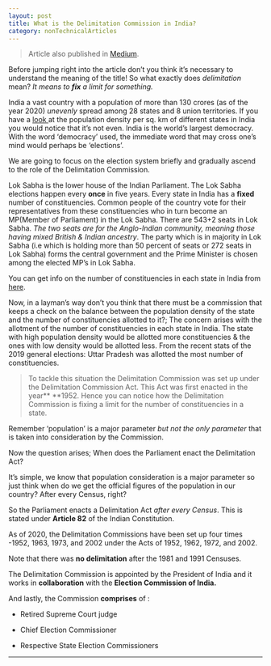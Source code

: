 ```yaml
---
layout: post 
title: What is the Delimitation Commission in India?
category: nonTechnicalArticles
---
```


> Article also published in [Medium](https://surajsv.medium.com/).

Before jumping right into the article don’t you think it’s necessary to understand the meaning of the title! So what exactly does *delimitation* mean? *It means to **fix** a limit for something.*

India a vast country with a population of more than 130 crores (as of the year 2020) *unevenly* spread among 28 states and 8 union territories. If you have a [look ](http://niti.gov.in/niti/content/population-density-sq-km)at the population density per sq. km of different states in India you would notice that it’s not even. India is the world’s largest democracy. With the word ‘democracy’ used, the immediate word that may cross one’s mind would perhaps be ‘elections’.

We are going to focus on the election system briefly and gradually ascend to the role of the Delimitation Commission.

Lok Sabha is the lower house of the Indian Parliament. The Lok Sabha elections happen every **once** in five years. Every state in India has a **fixed** number of constituencies. Common people of the country vote for their representatives from these constituencies who in turn become an MP(Member of Parliament) in the Lok Sabha. There are 543+2 seats in Lok Sabha. *The two seats are for the Anglo-Indian community, meaning those having mixed British & Indian ancestry*. The party which is in majority in Lok Sabha (i.e which is holding more than 50 percent of seats or 272 seats in Lok Sabha) forms the central government and the Prime Minister is chosen among the elected MP’s in Lok Sabha.

You can get info on the number of constituencies in each state in India from [here](https://en.wikipedia.org/wiki/List_of_constituencies_of_the_Lok_Sabha#:~:text=There%20are%20currently%20543%20constituencies,the%20basis%20of%20their%20population.).

Now, in a layman’s way don’t you think that there must be a commission that keeps a check on the balance between the population density of the state and the number of constituencies allotted to it?; The concern arises with the allotment of the number of constituencies in each state in India. The state with high population density would be allotted more constituencies & the ones with low density would be allotted less. From the recent stats of the 2019 general elections: Uttar Pradesh was allotted the most number of constituencies.
> To tackle this situation the Delimitation Commission was set up under the Delimitation Commission Act. This Act was first enacted in the year** **1952. Hence you can notice how the Delimitation Commission is fixing a limit for the number of constituencies in a state.

Remember ‘population’ is a major parameter *but not the only parameter* that is taken into consideration by the Commission.

Now the question arises; When does the Parliament enact the Delimitation Act?

It’s simple, we know that population consideration is a major parameter so just think when do we get the official figures of the population in our country? After every Census, right?

So the Parliament enacts a Delimitation Act *after every Census*. This is stated under **Article 82** of the Indian Constitution.

As of 2020, the Delimitation Commissions have been set up four times -1952, 1963, 1973, and 2002 under the Acts of 1952, 1962, 1972, and 2002.

Note that there was **no delimitation** after the 1981 and 1991 Censuses.

The Delimitation Commission is appointed by the President of India and it works in **collaboration** with the **Election Commission of India.**

And lastly, the Commission **comprises** of :

* Retired Supreme Court judge

* Chief Election Commissioner

* Respective State Election Commissioners

----------------
